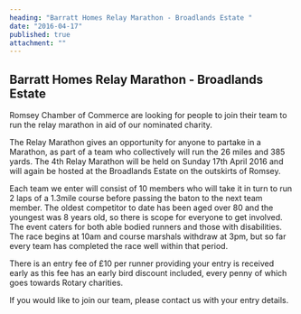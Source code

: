 ```yaml
---
heading: "Barratt Homes Relay Marathon - Broadlands Estate "
date: "2016-04-17"
published: true
attachment: ""
---
```


## Barratt Homes Relay Marathon - Broadlands Estate 

Romsey Chamber of Commerce are looking for people to join their team to run the relay marathon in aid of our nominated charity.

The Relay Marathon gives an opportunity for anyone to partake in a Marathon, as part of a team who collectively will run the 26 miles and 385 yards. The 4th Relay Marathon will be held on Sunday 17th April 2016 and will again be hosted at the Broadlands Estate on the outskirts of Romsey.

Each team we enter will consist of 10 members who will take it in turn to run 2 laps of a 1.3mile course before passing the baton to the next team member. The oldest competitor to date has been aged over 80 and the youngest was 8 years old, so there is scope for everyone to get involved. The event caters for both able bodied runners and those with disabilities. The race begins at 10am and course marshals withdraw at 3pm, but so far every team has completed the race well within that period.

There is an entry fee of £10 per runner providing your entry is received early as this fee has an early bird discount included, every penny of which goes towards Rotary charities.

If you would like to join our team, please contact us with your entry details.

